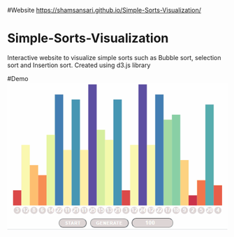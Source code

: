 
#Website
https://shamsansari.github.io/Simple-Sorts-Visualization/

# Simple-Sorts-Visualization
Interactive website to visualize simple sorts such as Bubble sort, selection sort and Insertion sort.
Created using d3.js library

#Demo
![Insertion Sort Demo](demo.gif)
